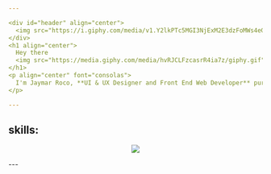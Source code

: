 ```yaml
---

<div id="header" align="center">
  <img src="https://i.giphy.com/media/v1.Y2lkPTc5MGI3NjExM2E3dzFoMWs4eGo2Mmx4c3MxYTIyaTVqbTM5M2EwcmFkamtvdms5ZCZlcD12MV9pbnRlcm5hbF9naWZfYnlfaWQmY3Q9Zw/2IudUHdI075HL02Pkk/giphy.gif" height="200"/>
</div>
<h1 align="center">
  Hey there
  <img src="https://media.giphy.com/media/hvRJCLFzcasrR4ia7z/giphy.gif" width="30px"/>
</h1>
<p align="center" font="consolas">
  I'm Jaymar Roco, **UI & UX Designer and Front End Web Developer** pursuing my Bachelor's Degree in <b>Information Technology</b>
</p>

---
```


## skills:

<p align="center">
  <a href="https://skillicons.dev">
    <img src="https://skillicons.dev/icons?i=html,css,react,tailwindcss,figma" />
  </a>
</p>
---


<!--
**MosquitoCoil/MosquitoCoil** is a ✨ _special_ ✨ repository because its `README.md` (this file) appears on your GitHub profile.

Here are some ideas to get you started:

- 🔭 I’m currently working on ...
- 🌱 I’m currently learning ...
- 👯 I’m looking to collaborate on ...
- 🤔 I’m looking for help with ...
- 💬 Ask me about ...
- 📫 How to reach me: ...
- 😄 Pronouns: ...
- ⚡ Fun fact: ...
-->
